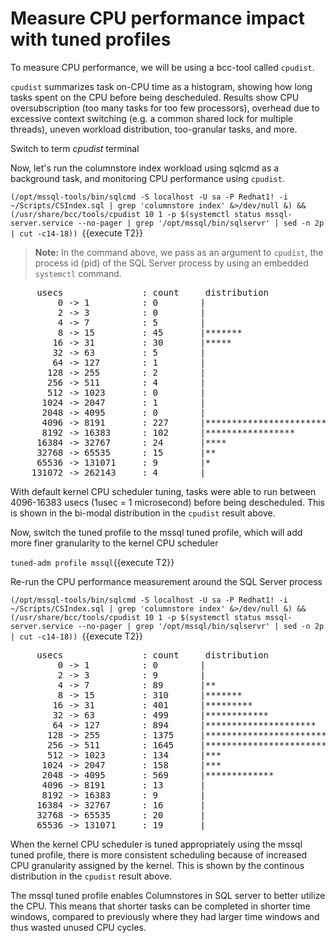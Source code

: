 # Measure CPU performance impact with tuned profiles

To measure CPU performance, we will be using a bcc-tool called `cpudist`. 

`cpudist` summarizes task on-CPU time as a histogram, showing how long tasks spent on the CPU before being descheduled. Results show CPU oversubscription (too many tasks for too few processors), overhead due to excessive context switching (e.g. a common shared lock for multiple threads), uneven workload distribution, too-granular tasks, and more.

Switch to term *cpudist* terminal

Now, let's run the columnstore index workload using sqlcmd as a background task, and monitoring CPU performance using `cpudist`.

`(/opt/mssql-tools/bin/sqlcmd -S localhost -U sa -P Redhat1! -i ~/Scripts/CSIndex.sql | grep 'columnstore index' &>/dev/null &) && (/usr/share/bcc/tools/cpudist 10 1 -p $(systemctl status mssql-server.service --no-pager | grep '/opt/mssql/bin/sqlservr' | sed -n 2p | cut -c14-18)) `{{execute T2}}

>**Note:** In the command above, we pass as an argument to `cpudist`, the process id (pid) of the SQL Server process by using an embedded `systemctl` command.

<pre class="file">
     usecs               : count     distribution
         0 -> 1          : 0        |                                        |
         2 -> 3          : 0        |                                        |
         4 -> 7          : 5        |                                        |
         8 -> 15         : 45       |*******                                 |
        16 -> 31         : 30       |*****                                   |
        32 -> 63         : 5        |                                        |
        64 -> 127        : 1        |                                        |
       128 -> 255        : 2        |                                        |
       256 -> 511        : 4        |                                        |
       512 -> 1023       : 0        |                                        |
      1024 -> 2047       : 1        |                                        |
      2048 -> 4095       : 0        |                                        |
      4096 -> 8191       : 227      |****************************************|
      8192 -> 16383      : 102      |*****************                       |
     16384 -> 32767      : 24       |****                                    |
     32768 -> 65535      : 15       |**                                      |
     65536 -> 131071     : 9        |*                                       |
    131072 -> 262143     : 4        |                                        |
</pre>

With default kernel CPU scheduler tuning,  tasks were able to run between 4096-16383 usecs (1usec = 1 microsecond) before being descheduled. This is shown in the bi-modal distribution in the `cpudist` result above. 

Now, switch the tuned profile to the mssql tuned profile, which will add more finer granularity to the kernel CPU scheduler 

`tuned-adm profile mssql`{{execute T2}}

Re-run the CPU performance measurement around the SQL Server process 

`(/opt/mssql-tools/bin/sqlcmd -S localhost -U sa -P Redhat1! -i ~/Scripts/CSIndex.sql | grep 'columnstore index' &>/dev/null &) && (/usr/share/bcc/tools/cpudist 10 1 -p $(systemctl status mssql-server.service --no-pager | grep '/opt/mssql/bin/sqlservr' | sed -n 2p | cut -c14-18)) `{{execute T2}}

<pre class="file">
     usecs               : count     distribution
         0 -> 1          : 0        |                                        |
         2 -> 3          : 9        |                                        |
         4 -> 7          : 89       |**                                      |
         8 -> 15         : 310      |*******                                 |
        16 -> 31         : 401      |*********                               |
        32 -> 63         : 499      |************                            |
        64 -> 127        : 894      |*********************                   |
       128 -> 255        : 1375     |*********************************       |
       256 -> 511        : 1645     |****************************************|
       512 -> 1023       : 134      |***                                     |
      1024 -> 2047       : 158      |***                                     |
      2048 -> 4095       : 569      |*************                           |
      4096 -> 8191       : 13       |                                        |
      8192 -> 16383      : 9        |                                        |
     16384 -> 32767      : 16       |                                        |
     32768 -> 65535      : 20       |                                        |
     65536 -> 131071     : 19       |                                        |
</pre>

When the kernel CPU scheduler is tuned appropriately using the mssql tuned profile, there is more consistent scheduling because of increased CPU granularity assigned by the kernel. This is shown by the continous distribution in the `cpudist` result above.

The mssql tuned profile enables Columnstores in SQL server to better utilize the CPU. This means that shorter tasks can be completed in shorter time windows, compared to previously where they had larger time windows and thus wasted unused CPU cycles.  

